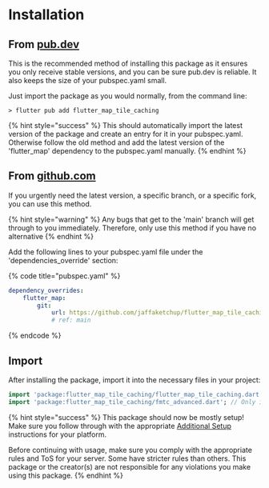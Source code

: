 # Installation

## From [pub.dev](https://pub.dev/packages/flutter\_map\_tile\_caching)

This is the recommended method of installing this package as it ensures you only receive stable versions, and you can be sure pub.dev is reliable. It also keeps the size of your pubspec.yaml small.

Just import the package as you would normally, from the command line:

```
> flutter pub add flutter_map_tile_caching
```

{% hint style="success" %}
This should automatically import the latest version of the package and create an entry for it in your pubspec.yaml. Otherwise follow the old method and add the latest version of the 'flutter\_map' dependency to the pubspec.yaml manually.
{% endhint %}

## From [github.com](https://github.com/JaffaKetchup/flutter\_map\_tile\_caching)

If you urgently need the latest version, a specific branch, or a specific fork, you can use this method.

{% hint style="warning" %}
Any bugs that get to the 'main' branch will get through to you immediately. Therefore, only use this method if you have no alternative
{% endhint %}

Add the following lines to your pubspec.yaml file under the 'dependencies\_override' section:

{% code title="pubspec.yaml" %}
```yaml
dependency_overrides:
    flutter_map:
        git:
            url: https://github.com/jaffaketchup/flutter_map_tile_caching.git
            # ref: main 
```
{% endcode %}

## Import

After installing the package, import it into the necessary files in your project:

```dart
import 'package:flutter_map_tile_caching/flutter_map_tile_caching.dart'; // Suitable for most situations
import 'package:flutter_map_tile_caching/fmtc_advanced.dart'; // Only import if required functionality is not exposed by 'flutter_map_tile_caching.dart'
```

{% hint style="success" %}
This package should now be mostly setup! Make sure you follow through with the appropriate [Additional Setup](additional-setup.md) instructions for your platform.

Before continuing with usage, make sure you comply with the appropriate rules and ToS for your server. Some have stricter rules than others. This package or the creator(s) are not responsible for any violations you make using this package.
{% endhint %}
